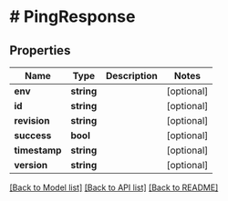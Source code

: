 # # PingResponse

## Properties

Name | Type | Description | Notes
------------ | ------------- | ------------- | -------------
**env** | **string** |  | [optional]
**id** | **string** |  | [optional]
**revision** | **string** |  | [optional]
**success** | **bool** |  | [optional]
**timestamp** | **string** |  | [optional]
**version** | **string** |  | [optional]

[[Back to Model list]](../../README.md#models) [[Back to API list]](../../README.md#endpoints) [[Back to README]](../../README.md)
